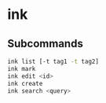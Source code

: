# ink


## Subcommands

```bash
ink list [-t tag1 -t tag2]
ink mark
ink edit <id>
ink create
ink search <query>
```
